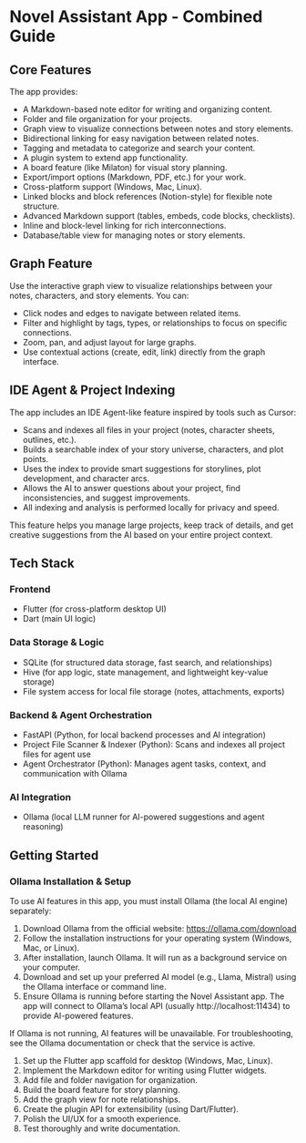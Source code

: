 # Novel Assistant App - Combined Guide

## Core Features

The app provides:

- A Markdown-based note editor for writing and organizing content.
- Folder and file organization for your projects.
- Graph view to visualize connections between notes and story elements.
- Bidirectional linking for easy navigation between related notes.
- Tagging and metadata to categorize and search your content.
- A plugin system to extend app functionality.
- A board feature (like Milaton) for visual story planning.
- Export/import options (Markdown, PDF, etc.) for your work.
- Cross-platform support (Windows, Mac, Linux).
- Linked blocks and block references (Notion-style) for flexible note structure.
- Advanced Markdown support (tables, embeds, code blocks, checklists).
- Inline and block-level linking for rich interconnections.
- Database/table view for managing notes or story elements.

## Graph Feature

Use the interactive graph view to visualize relationships between your notes, characters, and story elements. You can:

- Click nodes and edges to navigate between related items.
- Filter and highlight by tags, types, or relationships to focus on specific connections.
- Zoom, pan, and adjust layout for large graphs.
- Use contextual actions (create, edit, link) directly from the graph interface.

## IDE Agent & Project Indexing

The app includes an IDE Agent-like feature inspired by tools such as Cursor:

- Scans and indexes all files in your project (notes, character sheets, outlines, etc.).
- Builds a searchable index of your story universe, characters, and plot points.
- Uses the index to provide smart suggestions for storylines, plot development, and character arcs.
- Allows the AI to answer questions about your project, find inconsistencies, and suggest improvements.
- All indexing and analysis is performed locally for privacy and speed.

This feature helps you manage large projects, keep track of details, and get creative suggestions from the AI based on your entire project context.

## Tech Stack

### Frontend

- Flutter (for cross-platform desktop UI)
- Dart (main UI logic)

### Data Storage & Logic

- SQLite (for structured data storage, fast search, and relationships)
- Hive (for app logic, state management, and lightweight key-value storage)
- File system access for local file storage (notes, attachments, exports)

### Backend & Agent Orchestration

- FastAPI (Python, for local backend processes and AI integration)
- Project File Scanner & Indexer (Python): Scans and indexes all project files for agent use
- Agent Orchestrator (Python): Manages agent tasks, context, and communication with Ollama

### AI Integration

- Ollama (local LLM runner for AI-powered suggestions and agent reasoning)

## Getting Started

### Ollama Installation & Setup

To use AI features in this app, you must install Ollama (the local AI engine) separately:

1. Download Ollama from the official website: https://ollama.com/download
2. Follow the installation instructions for your operating system (Windows, Mac, or Linux).
3. After installation, launch Ollama. It will run as a background service on your computer.
4. Download and set up your preferred AI model (e.g., Llama, Mistral) using the Ollama interface or command line.
5. Ensure Ollama is running before starting the Novel Assistant app. The app will connect to Ollama’s local API (usually http://localhost:11434) to provide AI-powered features.

If Ollama is not running, AI features will be unavailable. For troubleshooting, see the Ollama documentation or check that the service is active.

1. Set up the Flutter app scaffold for desktop (Windows, Mac, Linux).
2. Implement the Markdown editor for writing using Flutter widgets.
3. Add file and folder navigation for organization.
4. Build the board feature for story planning.
5. Add the graph view for note relationships.
6. Create the plugin API for extensibility (using Dart/Flutter).
7. Polish the UI/UX for a smooth experience.
8. Test thoroughly and write documentation.
